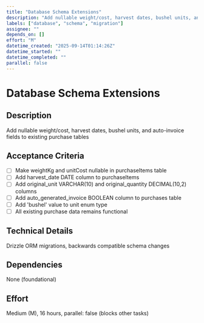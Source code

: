 ```yaml
---
title: "Database Schema Extensions"
description: "Add nullable weight/cost, harvest dates, bushel units, and auto-invoice fields to existing purchase tables"
labels: ["database", "schema", "migration"]
assignee: ""
depends_on: []
effort: "M"
datetime_created: "2025-09-14T01:14:26Z"
datetime_started: ""
datetime_completed: ""
parallel: false
---
```


# Database Schema Extensions

## Description
Add nullable weight/cost, harvest dates, bushel units, and auto-invoice fields to existing purchase tables

## Acceptance Criteria
- [ ] Make weightKg and unitCost nullable in purchaseItems table
- [ ] Add harvest_date DATE column to purchaseItems
- [ ] Add original_unit VARCHAR(10) and original_quantity DECIMAL(10,2) columns
- [ ] Add auto_generated_invoice BOOLEAN column to purchases table
- [ ] Add 'bushel' value to unit enum type
- [ ] All existing purchase data remains functional

## Technical Details
Drizzle ORM migrations, backwards compatible schema changes

## Dependencies
None (foundational)

## Effort
Medium (M), 16 hours, parallel: false (blocks other tasks)